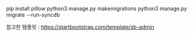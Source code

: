 pip install pillow
python3 manage.py makemigrations
python3 manage.py migrate --run-syncdb

참고한 템플릿 : https://startbootstrap.com/template/sb-admin
